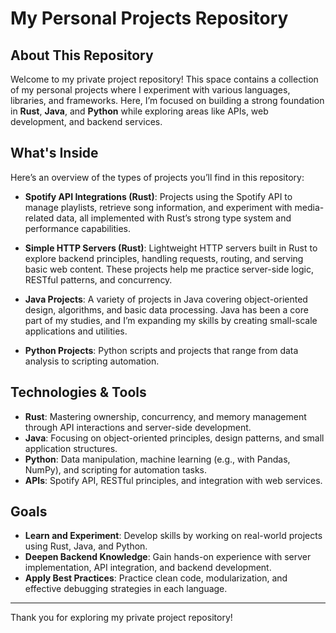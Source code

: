 # My Personal Projects Repository

## About This Repository
Welcome to my private project repository! This space contains a collection of my personal projects where I experiment with various languages, libraries, and frameworks. Here, I’m focused on building a strong foundation in **Rust**, **Java**, and **Python** while exploring areas like APIs, web development, and backend services.

## What's Inside
Here’s an overview of the types of projects you’ll find in this repository:

- **Spotify API Integrations (Rust)**: Projects using the Spotify API to manage playlists, retrieve song information, and experiment with media-related data, all implemented with Rust’s strong type system and performance capabilities.
  
- **Simple HTTP Servers (Rust)**: Lightweight HTTP servers built in Rust to explore backend principles, handling requests, routing, and serving basic web content. These projects help me practice server-side logic, RESTful patterns, and concurrency.
  
- **Java Projects**: A variety of projects in Java covering object-oriented design, algorithms, and basic data processing. Java has been a core part of my studies, and I’m expanding my skills by creating small-scale applications and utilities.
  
- **Python Projects**: Python scripts and projects that range from data analysis to scripting automation. 

## Technologies & Tools
- **Rust**: Mastering ownership, concurrency, and memory management through API interactions and server-side development.
- **Java**: Focusing on object-oriented principles, design patterns, and small application structures.
- **Python**: Data manipulation, machine learning (e.g., with Pandas, NumPy), and scripting for automation tasks.
- **APIs**: Spotify API, RESTful principles, and integration with web services.
  
## Goals
- **Learn and Experiment**: Develop skills by working on real-world projects using Rust, Java, and Python.
- **Deepen Backend Knowledge**: Gain hands-on experience with server implementation, API integration, and backend development.
- **Apply Best Practices**: Practice clean code, modularization, and effective debugging strategies in each language.

---

Thank you for exploring my private project repository!
